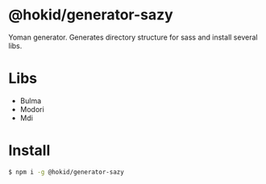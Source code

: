 # @hokid/generator-sazy

Yoman generator. Generates directory structure for sass and install several libs.

# Libs

 * Bulma
 * Modori
 * Mdi

# Install

```bash
$ npm i -g @hokid/generator-sazy
```
